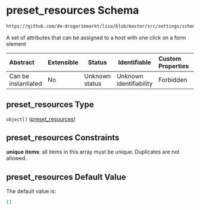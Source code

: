 # preset_resources Schema

```txt
https://github.com/dm-drogeriemarkt/lisa/blob/master/src/settings/schema.json#/properties/form_settings/properties/preset_resources
```

A set of attributes that can be assigned to a host with one click on a form element


| Abstract            | Extensible | Status         | Identifiable            | Custom Properties | Additional Properties | Access Restrictions | Defined In                                                                               |
| :------------------ | ---------- | -------------- | ----------------------- | :---------------- | --------------------- | ------------------- | ---------------------------------------------------------------------------------------- |
| Can be instantiated | No         | Unknown status | Unknown identifiability | Forbidden         | Allowed               | none                | [settings.schema.json\*](../../src/settings/settings.schema.json "open original schema") |

## preset_resources Type

`object[]` ([preset_resources](settings-properties-form_settings-properties-preset_resources-preset_resources.md))

## preset_resources Constraints

**unique items**: all items in this array must be unique. Duplicates are not allowed.

## preset_resources Default Value

The default value is:

```json
[]
```
